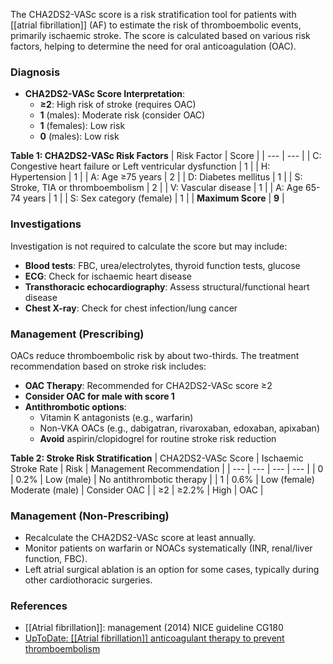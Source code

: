 The CHA2DS2-VASc score is a risk stratification tool for patients with [[atrial fibrillation]] (AF) to estimate the risk of thromboembolic events, primarily ischaemic stroke. The score is calculated based on various risk factors, helping to determine the need for oral anticoagulation (OAC).

### Diagnosis
- **CHA2DS2-VASc Score Interpretation**:
  - **≥2**: High risk of stroke (requires OAC)
  - **1** (males): Moderate risk (consider OAC)
  - **1** (females): Low risk
  - **0** (males): Low risk

**Table 1: CHA2DS2-VASc Risk Factors**
| Risk Factor | Score |
| --- | --- |
| C: Congestive heart failure or Left ventricular dysfunction | 1 |
| H: Hypertension | 1 |
| A: Age ≥75 years | 2 |
| D: Diabetes mellitus | 1 |
| S: Stroke, TIA or thromboembolism | 2 |
| V: Vascular disease | 1 |
| A: Age 65-74 years | 1 |
| S: Sex category (female) | 1 |
| **Maximum Score** | **9** |

### Investigations
Investigation is not required to calculate the score but may include:
- **Blood tests**: FBC, urea/electrolytes, thyroid function tests, glucose
- **ECG**: Check for ischaemic heart disease
- **Transthoracic echocardiography**: Assess structural/functional heart disease
- **Chest X-ray**: Check for chest infection/lung cancer

### Management (Prescribing)
OACs reduce thromboembolic risk by about two-thirds. The treatment recommendation based on stroke risk includes:
- **OAC Therapy**: Recommended for CHA2DS2-VASc score ≥2
- **Consider OAC for male with score 1**
- **Antithrombotic options**:
  - Vitamin K antagonists (e.g., warfarin)
  - Non-VKA OACs (e.g., dabigatran, rivaroxaban, edoxaban, apixaban)
  - **Avoid** aspirin/clopidogrel for routine stroke risk reduction

**Table 2: Stroke Risk Stratification**
| CHA2DS2-VASc Score | Ischaemic Stroke Rate | Risk | Management Recommendation |
| --- | --- | --- | --- |
| 0 | 0.2% | Low (male) | No antithrombotic therapy |
| 1 | 0.6% | Low (female) Moderate (male) | Consider OAC |
| ≥2 | ≥2.2% | High | OAC |

### Management (Non-Prescribing)
- Recalculate the CHA2DS2-VASc score at least annually.
- Monitor patients on warfarin or NOACs systematically (INR, renal/liver function, FBC).
- Left atrial surgical ablation is an option for some cases, typically during other cardiothoracic surgeries.

### References
- [[Atrial fibrillation]]: management (2014) NICE guideline CG180
- [UpToDate: [[Atrial fibrillation]] anticoagulant therapy to prevent thromboembolism](https://www.uptodate.com/contents/atrial-fibrillation-anticoagulant-therapy-to-prevent-thromboembolism)
